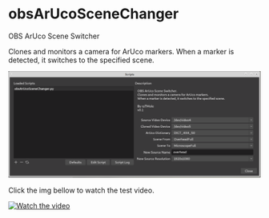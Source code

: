 # obsArUcoSceneChanger

OBS ArUco Scene Switcher

Clones and monitors a camera for ArUco markers.
When a marker is detected, it switches to the specified scene.

![alt text](https://github.com/ratmole/obsArUcoSceneChanger/blob/main/images/obsArUcoSceneChanger.png?raw=true)

Click the img bellow to watch the test video.

[![Watch the video](https://img.youtube.com/vi/zkREH0-CsUo/maxresdefault.jpg)](https://youtu.be/zkREH0-CsUo)

